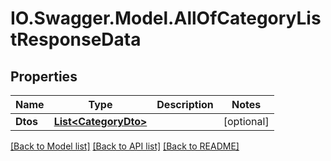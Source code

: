 # IO.Swagger.Model.AllOfCategoryListResponseData
## Properties

Name | Type | Description | Notes
------------ | ------------- | ------------- | -------------
**Dtos** | [**List&lt;CategoryDto&gt;**](CategoryDto.md) |  | [optional] 

[[Back to Model list]](../README.md#documentation-for-models) [[Back to API list]](../README.md#documentation-for-api-endpoints) [[Back to README]](../README.md)

